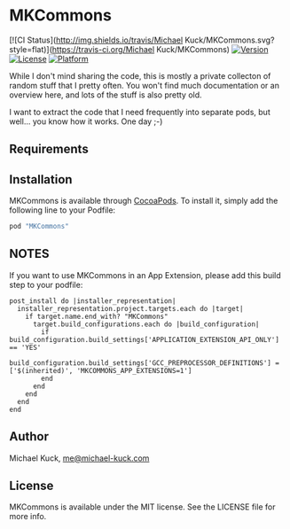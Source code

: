 # MKCommons

[![CI Status](http://img.shields.io/travis/Michael Kuck/MKCommons.svg?style=flat)](https://travis-ci.org/Michael Kuck/MKCommons)
[![Version](https://img.shields.io/cocoapods/v/MKCommons.svg?style=flat)](http://cocoapods.org/pods/MKCommons)
[![License](https://img.shields.io/cocoapods/l/MKCommons.svg?style=flat)](http://cocoapods.org/pods/MKCommons)
[![Platform](https://img.shields.io/cocoapods/p/MKCommons.svg?style=flat)](http://cocoapods.org/pods/MKCommons)

While I don't mind sharing the code, this is mostly a private collecton of random stuff that I pretty often. You won't find much documentation or an overview here, and lots of the stuff is also pretty old. 

I want to extract the code that I need frequently into separate pods, but well... you know how it works. One day ;-)

## Requirements

## Installation

MKCommons is available through [CocoaPods](http://cocoapods.org). To install
it, simply add the following line to your Podfile:

```ruby
pod "MKCommons"
```

## NOTES

If you want to use MKCommons in an App Extension, please add this build step to your podfile:

```
post_install do |installer_representation|
  installer_representation.project.targets.each do |target|
    if target.name.end_with? "MKCommons"
      target.build_configurations.each do |build_configuration|
        if build_configuration.build_settings['APPLICATION_EXTENSION_API_ONLY'] == 'YES'
          build_configuration.build_settings['GCC_PREPROCESSOR_DEFINITIONS'] = ['$(inherited)', 'MKCOMMONS_APP_EXTENSIONS=1']
        end
      end
    end
  end
end
```

## Author

Michael Kuck, me@michael-kuck.com

## License

MKCommons is available under the MIT license. See the LICENSE file for more info.
